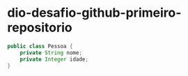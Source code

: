 # dio-desafio-github-primeiro-repositorio

```java
public class Pessoa {
    private String nome;
    private Integer idade;
}
```
